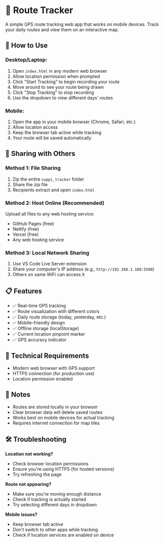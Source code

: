 # 📍 Route Tracker

A simple GPS route tracking web app that works on mobile devices. Track your daily routes and view them on an interactive map.

## 🚀 How to Use

### Desktop/Laptop:
1. Open `index.html` in any modern web browser
2. Allow location permission when prompted
3. Click "Start Tracking" to begin recording your route
4. Move around to see your route being drawn
5. Click "Stop Tracking" to stop recording
6. Use the dropdown to view different days' routes

### Mobile:
1. Open the app in your mobile browser (Chrome, Safari, etc.)
2. Allow location access
3. Keep the browser tab active while tracking
4. Your route will be saved automatically

## 📱 Sharing with Others

### Method 1: File Sharing
1. Zip the entire `suppi_tracker` folder
2. Share the zip file
3. Recipients extract and open `index.html`

### Method 2: Host Online (Recommended)
Upload all files to any web hosting service:
- GitHub Pages (free)
- Netlify (free)
- Vercel (free)
- Any web hosting service

### Method 3: Local Network Sharing
1. Use VS Code Live Server extension
2. Share your computer's IP address (e.g., `http://192.168.1.100:5500`)
3. Others on same WiFi can access it

## 📋 Features

- ✅ Real-time GPS tracking
- ✅ Route visualization with different colors
- ✅ Daily route storage (today, yesterday, etc.)
- ✅ Mobile-friendly design
- ✅ Offline storage (localStorage)
- ✅ Current location pinpoint marker
- ✅ GPS accuracy indicator

## 🔧 Technical Requirements

- Modern web browser with GPS support
- HTTPS connection (for production use)
- Location permission enabled

## 📝 Notes

- Routes are stored locally in your browser
- Clear browser data will delete saved routes
- Works best on mobile devices for actual tracking
- Requires internet connection for map tiles

## 🛠️ Troubleshooting

**Location not working?**
- Check browser location permissions
- Ensure you're using HTTPS (for hosted versions)
- Try refreshing the page

**Route not appearing?**
- Make sure you're moving enough distance
- Check if tracking is actually started
- Try selecting different days in dropdown

**Mobile issues?**
- Keep browser tab active
- Don't switch to other apps while tracking
- Check if location services are enabled on device